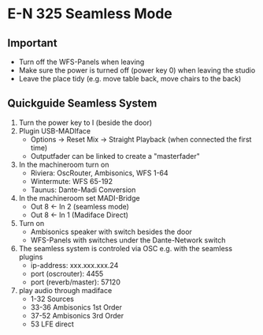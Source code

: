 # E-N 325 Seamless Mode

## Important

- Turn off the WFS-Panels when leaving
- Make sure the power is turned off (power key 0) when leaving the studio
- Leave the place tidy (e.g. move table back, move chairs to the back)

## Quickguide Seamless System

1. Turn the power key to I (beside the door)
2. Plugin USB-MADIface
   - Options -> Reset Mix -> Straight Playback (when connected the first time)
   - Outputfader can be linked to create a "masterfader"
3. In the machineroom turn on
   - Riviera: OscRouter, Ambisonics, WFS 1-64
   - Wintermute: WFS 65-192
   - Taunus: Dante-Madi Conversion
4. In the machineroom set MADI-Bridge
   - Out 8 <- In 2 (seamless mode)
   - Out 8 <- In 1 (Madiface Direct)
5. Turn on
   - Ambisonics speaker with switch besides the door
   - WFS-Panels with switches under the Dante-Network switch
6. The seamless system is controled via OSC e.g. with the seamless plugins
   - ip-address: xxx.xxx.xxx.24
   - port (oscrouter): 4455
   - port (reverb/master): 57120
7. play audio through madiface
   - 1-32 Sources
   - 33-36 Ambisonics 1st Order
   - 37-52 Ambisonics 3rd Order
   - 53 LFE direct
